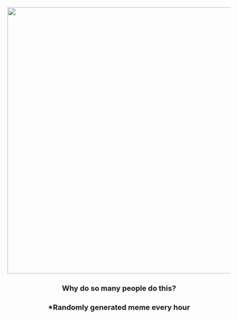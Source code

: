 <p align="center">
        <img src="https://i.redd.it/1mtmyxq71p491.gif" width="600" height="600">
        </p>
        <h3 align="center">Why do so many people do this?</h3>
        <h3 align="center">*Randomly generated meme every hour</h3>
    